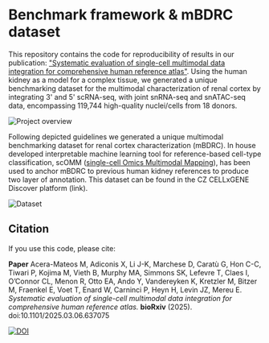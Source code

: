 # Benchmark framework & mBDRC dataset
This repository contains the code for reproducibility of results in our publication: ["Systematic evaluation of single-cell multimodal data integration for comprehensive human reference atlas"](https://www.biorxiv.org/content/10.1101/2025.03.06.637075v1). Using the human kidney as a model for a complex tissue, we generated a unique benchmarking dataset for the multimodal characterization of renal cortex by integrating 3' and 5' scRNA-seq, with joint snRNA-seq and snATAC-seq data, encompassing 119,744 high-quality nuclei/cells from 18 donors.

![Project overview](/Project_scheme.png)

Following depicted guidelines we generated a unique multimodal benchmarking dataset for renal cortex characterization (mBDRC). In house developed interpretable machine learning tool for reference-based cell-type classification, scOMM ([single-cell Omics Multimodal Mapping](https://github.com/mereulab/scOMM)), has been used to anchor mBDRC to previous human kidney references to produce two layer of annotation. This dataset can be found in the CZ CELLxGENE Discover platform (link).

![Dataset](/mBDRC.png)

## Citation

If you use this code, please cite:

**Paper**
Acera-Mateos M, Adiconis X, Li J-K, Marchese D, Caratù G, Hon C-C, Tiwari P, Kojima M, Vieth B, Murphy MA, Simmons SK, Lefevre T, Claes I, O’Connor CL, Menon R, Otto EA, Ando Y, Vandereyken K, Kretzler M, Bitzer M, Fraenkel E, Voet T, Enard W, Carninci P, Heyn H, Levin JZ, Mereu E. *Systematic evaluation of single-cell multimodal data integration for comprehensive human reference atlas.* **bioRxiv** (2025). doi:10.1101/2025.03.06.637075

[![DOI](https://zenodo.org/badge/DOI/10.5281/zenodo.17475964.svg)](https://doi.org/10.5281/zenodo.17475964)

